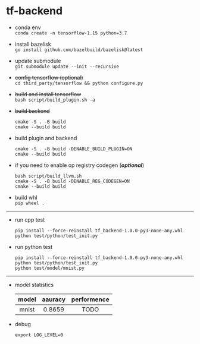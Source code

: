# tf-backend

- conda env  
`conda create -n tensorflow-1.15 python=3.7`

- install bazelisk  
`go install github.com/bazelbuild/bazelisk@latest`

- update submodule  
`git submodule update --init --recursive`

- ~~config tensorflow (optional)~~  
`cd third_party/tensorflow && python configure.py`

- ~~build and install tensorflow~~  
`bash script/build_plugin.sh -a`

- ~~build backend~~  
  ```
  cmake -S . -B build
  cmake --build build
  ```

- build plugin and backend  
  ```
  cmake -S . -B build -DENABLE_BUILD_PLUGIN=ON
  cmake --build build
  ```

- if you need to enable op registry codegen  (***optional***)  
  ```
  bash script/build_llvm.sh
  cmake -S . -B build -DENABLE_REG_CODEGEN=ON
  cmake --build build
  ```

- build whl  
`pip wheel .`

***

- run cpp test  
    ```
    pip install --force-reinstall tf_backend-1.0.0-py3-none-any.whl
    python test/python/test_init.py
    ```

- run python test  
    ```
    pip install --force-reinstall tf_backend-1.0.0-py3-none-any.whl
    python test/python/test_init.py
    python test/model/mnist.py
    ```
***

- model statistics

    |model|aauracy|performence|  
    |:---:|:---:| :---:|
    |mnist|0.8659|TODO|

- debug  
    ```
    export LOG_LEVEL=0
    ```
